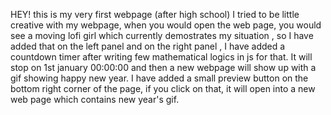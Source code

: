 HEY! this is my very first webpage (after high school) I tried to be little creative with my webpage, when you would open the web page,
you would see a moving lofi girl which currently demostrates my situation , so I have added that on the left panel and on the right panel ,
I have added a countdown  timer after writing few mathematical logics in js for that. It will stop on 1st january 00:00:00 and
then a new webpage will show up with a gif showing happy new year. 
I have added a small preview button on the bottom right corner of the page, if you click on that, it will open into a new web page which contains new year's gif.

